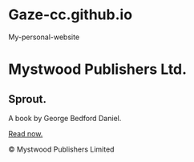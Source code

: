 # Gaze-cc.github.io
My-personal-website
<html>
<head>
	<title>Sprout</title>
<link rel="stylesheet" type="text/css" href="main.css"/>
</head>
<body>
	<h1>Mystwood Publishers Ltd.</h1>
	<div class="hero">
		<h2>Sprout.</h2>
		<p>A book by George Bedford Daniel.</p>
		<a href="#">Read now.</a>
	</div>
	<p id = "footer">&copy; Mystwood Publishers Limited</p>
</body>
</html>
